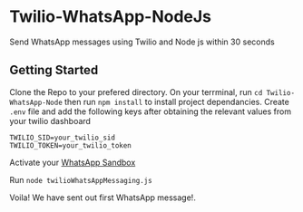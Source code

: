 # Twilio-WhatsApp-NodeJs
Send WhatsApp messages using Twilio and Node js within 30 seconds

## Getting Started

Clone the Repo to your prefered directory. 
On your terrminal, run `cd Twilio-WhatsApp-Node` then 
run `npm install` to install project dependancies.
Create `.env` file and add the following keys after obtaining the relevant values from your twilio dashboard
```
TWILIO_SID=your_twilio_sid
TWILIO_TOKEN=your_twilio_token
```
Activate your [WhatsApp Sandbox](https://www.twilio.com/blog/2018/08/twilio-whatsapp-api.html)

Run `node twilioWhatsAppMessaging.js`

Voila! We have sent out first WhatsApp message!. 
